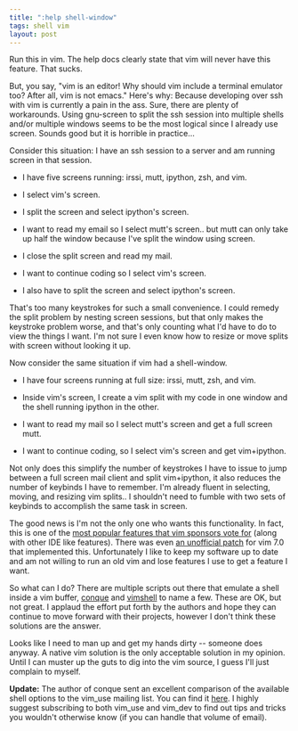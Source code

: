 ```yaml
---
title: ":help shell-window"
tags: shell vim
layout: post
---
```


Run this in vim.  The help docs clearly state that vim will never have
this feature.  That sucks.

But, you say, "vim is an editor! Why should vim include a terminal
emulator too?  After all, vim is not emacs."  Here's why:  Because
developing over ssh with vim is currently a pain in the ass.  Sure,
there are plenty of workarounds.  Using gnu-screen to split the ssh
session into multiple shells and/or multiple windows seems to be the
most logical since I already use screen.  Sounds good but it is horrible
in practice...

Consider this situation: I have an ssh session to a server and am
running screen in that session.  

* I have five screens running: irssi, mutt, ipython, zsh, and vim.

* I select vim's screen.

* I split the screen and select ipython's screen.

* I want to read my email so I select mutt's screen.. but mutt can only take up half the window because I've split the window using screen. 

* I close the split screen and read my mail.  

* I want to continue coding so I select vim's screen.

* I also have to split the screen and select ipython's screen. 

That's too many keystrokes for such a small convenience.  I could remedy the split problem by nesting screen sessions, but that only makes the keystroke problem worse, and that's only counting what I'd have to do to view the things I want.  I'm not sure I even know how to resize or move splits with screen without looking it up.

Now consider the same situation if vim had a shell-window. 

* I have four screens running at full size: irssi, mutt, zsh, and vim.

* Inside vim's screen, I create a vim split with my code in one window and the shell running ipython in the other.

* I want to read my mail so I select mutt's screen and get a full screen mutt.

* I want to continue coding, so I select vim's screen and get vim+ipython.

Not only does this simplify the number of keystrokes I have to issue to
jump between a full screen mail client and split vim+ipython, it also
reduces the number of keybinds I have to remember.  I'm already fluent
in selecting, moving, and resizing vim splits.. I shouldn't need to
fumble with two sets of keybinds  to accomplish the same task in screen.

The good news is I'm not the only one who wants this functionality.   In
fact, this is one of the [most popular features that vim sponsors vote
for](http://www.vim.org/sponsor/vote_results.php) (along with other IDE
like features).  There was even [an unofficial
patch](http://www.wana.at/vimshell/) for vim 7.0 that implemented this.
Unfortunately I like to keep my software up to date and am not willing
to run an old vim and lose features I use to get a feature I want.

So what can I do?  There are multiple scripts out there that emulate a
shell inside a vim buffer, [conque](http://code.google.com/p/conque/)
and [vimshell](http://github.com/Shougo/vimshell) to name a few.  These
are OK, but not great.  I applaud the effort put forth by the authors
and hope they can continue to move forward with their projects, however
I don't think these solutions are the answer.

Looks like I need to man up and get my hands dirty -- someone does
anyway.  A native vim solution is the only acceptable solution in my
opinion.  Until I can muster up the guts to dig into the vim source, I
guess I'll just complain to myself.

<div class="alert alert-info">
<b>Update:</b> The author of conque sent an excellent comparison of the
available shell options to the vim_use mailing list.  You can find it
<a href="http://groups.google.com/group/vim_use/msg/22c97ebfd6a978eb">here</a>.
I highly suggest subscribing to both vim_use and vim_dev to find out
tips and tricks you wouldn't otherwise know (if you can handle that
volume of email).
</div>
